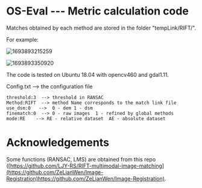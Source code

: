 # OS-Eval --- Metric calculation code

Matches obtained by each method are stored in the folder "tempLink/RIFT/". 

For example:

![1693893215259](https://github.com/xym2009/OS-Eval/assets/19380078/a9a298ae-78bb-48e7-83e4-8b8a08ddaa20)

![1693893350920](https://github.com/xym2009/OS-Eval/assets/19380078/bd133e3b-134f-4966-9eb4-e5f6df1e7304)

The code is tested on Ubuntu 18.04 with opencv460 and gdal1.11.

Config.txt --> the configuration file 

    threshold:3  --> threshold in RANSAC
    Method:RIFT  --> method Name corresponds to the match link file
    use_dsm:0   -->  0 - dem 1 - dsm
    finematch:0  --> 0 - raw images  1 - refined by global methods 
    mode:RE    --> RE - relative dataset  AE - absolute dataset

# Acknowledgements
Some functions (RANSAC, LMS) are obtained from this repo ([https://github.com/LJY-RS/RIFT-multimodal-image-matching](https://github.com/ZeLianWen/Image-Registration)https://github.com/ZeLianWen/Image-Registration).
